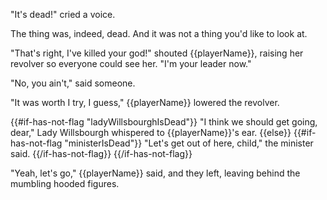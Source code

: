 "It's dead!" cried a voice.

The thing was, indeed, dead. And it was not a thing you'd like to look at.

"That's right, I've killed your god!" shouted {{playerName}}, raising her revolver so everyone could see her. "I'm your leader now."

"No, you ain't," said someone.

"It was worth I try, I guess," {{playerName}} lowered the revolver.

{{#if-has-not-flag "ladyWillsbourghIsDead"}}
"I think we should get going, dear," Lady Willsbourgh whispered to {{playerName}}'s ear.
{{else}}
{{#if-has-not-flag "ministerIsDead"}}
"Let's get out of here, child," the minister said.
{{/if-has-not-flag}}
{{/if-has-not-flag}}

"Yeah, let's go," {{playerName}} said, and they left, leaving behind the mumbling hooded figures.
